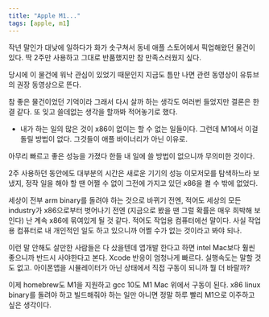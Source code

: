```yaml
---
title: "Apple M1..."
tags: [apple, m1]
---
```


작년 말인가 대낮에 일하다가 화가 솟구쳐서 동네 애플 스토어에서 픽업해왔던 물건이 있다. 딱 2주만 사용하고 그대로 반품했지만 참 만족스러웠지 싶다.

당시에 이 물건에 워낙 관심이 있었기 때문인지 지금도 틈만 나면 관련 동영상이 유튜브의 권장 동영상으로 뜬다. 

참 좋은 물건이었던 기억이라 그래서 다시 살까 하는 생각도 여러번 들었지만 결론은 한결 같다. 또 잊고 쓸데없는 생각을 할까봐 적어놓기로 했다.

- 내가 하는 일의 많은 것이 x86이 없이는 할 수 없는 일들이다. 그런데 M1에서 이걸 돌릴 방법이 없다. 그것들이 애플 바이너리가 아닌 이유로.

아무리 빠르고 좋은 성능을 가졌다 한들 내 일에 쓸 방법이 없으니까 무의미한 것이다.

2주 사용하던 동안에도 대부분의 시간은 새로운 기기의 성능 이모저모를 탐색하느라 보냈지, 정작 일을 해야 할 땐 어쩔 수 없이 그전에 가지고 있던 x86을 켤 수 밖에 없었다. 

세상이 전부 arm binary를 돌려야 하는 것으로 바뀌기 전엔, 적어도 세상의 모든 industry가 x86으로부터 벗어나기 전엔 (지금으로 봤을 땐 그럴 확률은 매우 희박해 보인다) 난 계속 x86에 묶여있게 될 것 같다. 적어도 작업용 컴퓨터에선 말이다. 사실 작업용 컴퓨터로 내 개인적인 일도 하고 있으니까 어쩔 수가 없는 것이라고 봐야 되나.

이런 말 안해도 살만한 사람들은 다 샀을텐데 앱개발 한다고 하면 intel Mac보다 훨씬 좋으니까 반드시 사야한다고 본다. Xcode 반응이 엄청나게 빠르다. 실행속도는 말할 것도 없고. 아이폰앱을 시뮬레이터가 아닌 상태에서 직접 구동이 되니까 뭘 더 바랄까? 

이제 homebrew도 M1을 지원하고 gcc 10도 M1 Mac 위에서 구동이 된다. x86 linux binary를 돌려야 하고 빌드해줘야 하는 일만 아니면 정말 하루 빨리 M1으로 이주하고 싶은 생각이다. 
